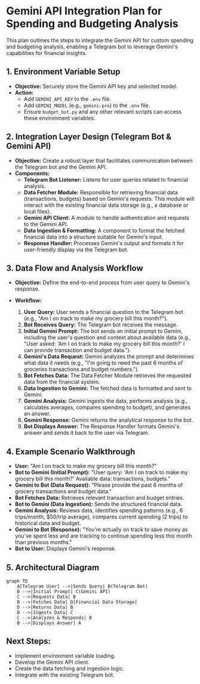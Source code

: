# Gemini API Integration Plan for Spending and Budgeting Analysis

This plan outlines the steps to integrate the Gemini API for custom spending and budgeting analysis, enabling a Telegram bot to leverage Gemini's capabilities for financial insights.

## 1. Environment Variable Setup

*   **Objective:** Securely store the Gemini API key and selected model.
*   **Action:**
    *   Add `GEMINI_API_KEY` to the `.env` file.
    *   Add `GEMINI_MODEL` (e.g., `gemini-pro`) to the `.env` file.
    *   Ensure `budget_bot.py` and any other relevant scripts can access these environment variables.

## 2. Integration Layer Design (Telegram Bot & Gemini API)

*   **Objective:** Create a robust layer that facilitates communication between the Telegram bot and the Gemini API.
*   **Components:**
    *   **Telegram Bot Listener:** Listens for user queries related to financial analysis.
    *   **Data Fetcher Module:** Responsible for retrieving financial data (transactions, budgets) based on Gemini's requests. This module will interact with the existing financial data storage (e.g., a database or local files).
    *   **Gemini API Client:** A module to handle authentication and requests to the Gemini API.
    *   **Data Ingestion & Formatting:** A component to format the fetched financial data into a structure suitable for Gemini's input.
    *   **Response Handler:** Processes Gemini's output and formats it for user-friendly display via the Telegram bot.

## 3. Data Flow and Analysis Workflow

*   **Objective:** Define the end-to-end process from user query to Gemini's response.
*   **Workflow:**

    1.  **User Query:** User sends a financial question to the Telegram bot (e.g., "Am I on track to make my grocery bill this month?").
    2.  **Bot Receives Query:** The Telegram bot receives the message.
    3.  **Initial Gemini Prompt:** The bot sends an initial prompt to Gemini, including the user's question and context about available data (e.g., "User asked: 'Am I on track to make my grocery bill this month?' I can provide transaction and budget data.").
    4.  **Gemini's Data Request:** Gemini analyzes the prompt and determines what data it needs (e.g., "I'm going to need the past 6 months of groceries transactions and budget numbers.").
    5.  **Bot Fetches Data:** The Data Fetcher Module retrieves the requested data from the financial system.
    6.  **Data Ingestion to Gemini:** The fetched data is formatted and sent to Gemini.
    7.  **Gemini Analysis:** Gemini ingests the data, performs analysis (e.g., calculates averages, compares spending to budget), and generates an answer.
    8.  **Gemini Response:** Gemini returns the analytical response to the bot.
    9.  **Bot Displays Answer:** The Response Handler formats Gemini's answer and sends it back to the user via Telegram.

## 4. Example Scenario Walkthrough

*   **User:** "Am I on track to make my grocery bill this month?"
*   **Bot to Gemini (Initial Prompt):** "User query: 'Am I on track to make my grocery bill this month?' Available data: transactions, budgets."
*   **Gemini to Bot (Data Request):** "Please provide the past 6 months of grocery transactions and budget data."
*   **Bot Fetches Data:** Retrieves relevant transaction and budget entries.
*   **Bot to Gemini (Data Ingestion):** Sends the structured financial data.
*   **Gemini Analysis:** Reviews data, identifies spending patterns (e.g., 6 trips/month, $50/trip average), compares current spending (2 trips) to historical data and budget.
*   **Gemini to Bot (Response):** "You're actually on track to save money as you've spent less and are tracking to continue spending less this month than previous months."
*   **Bot to User:** Displays Gemini's response.

## 5. Architectural Diagram

```mermaid
graph TD
    A[Telegram User] -->|Sends Query| B(Telegram Bot)
    B -->|Initial Prompt| C(Gemini API)
    C -->|Requests Data| B
    B -->|Fetches Data| D[Financial Data Storage]
    D -->|Returns Data| B
    B -->|Ingests Data| C
    C -->|Analyzes & Responds| B
    B -->|Displays Answer| A
```

## Next Steps:

*   Implement environment variable loading.
*   Develop the Gemini API client.
*   Create the data fetching and ingestion logic.
*   Integrate with the existing Telegram bot.